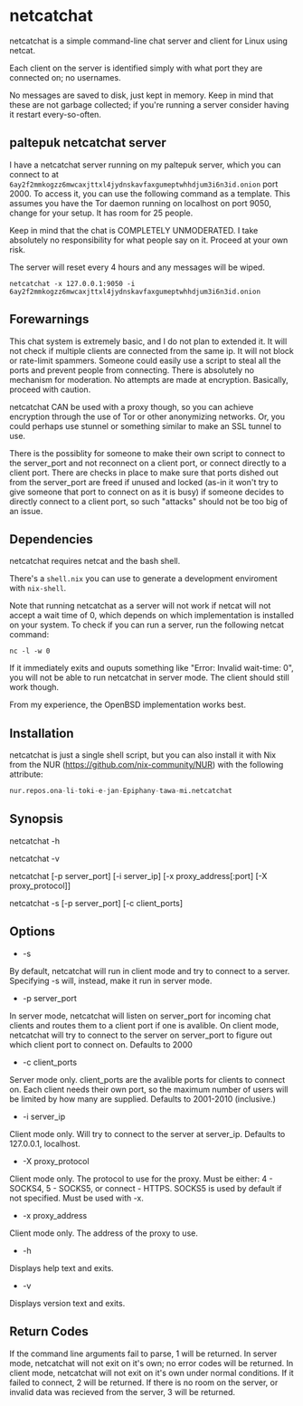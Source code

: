 # netcatchat

netcatchat is a simple command-line chat server and client for Linux using netcat.

Each client on the server is identified simply with what port they are connected
on; no usernames.

No messages are saved to disk, just kept in memory. Keep in mind that these are
not garbage collected; if you're running a server consider having it restart
every-so-often.

## paltepuk netcatchat server

I have a netcatchat server running on my paltepuk server, which you can connect
to at `6ay2f2mmkogzz6mwcaxjttxl4jydnskavfaxgumeptwhhdjum3i6n3id.onion` port
2000. To access it, you can use the following command as a template. This
assumes you have the Tor daemon running on localhost on port 9050, change for
your setup. It has room for 25 people.

Keep in mind that the chat is COMPLETELY UNMODERATED. I take
absolutely no responsibility for what people say on it. Proceed at your own
risk.

The server will reset every 4 hours and any messages will be wiped.

```
netcatchat -x 127.0.0.1:9050 -i 6ay2f2mmkogzz6mwcaxjttxl4jydnskavfaxgumeptwhhdjum3i6n3id.onion
```

## Forewarnings

This chat system is extremely basic, and I do not plan to extended it. It will
not check if multiple clients are connected from the same ip. It will not block
or rate-limit spammers. Someone could easily use a script to steal all the ports
and prevent people from connecting. There is absolutely no mechanism for
moderation. No attempts are made at encryption. Basically, proceed with caution.

netcatchat CAN be used with a proxy though, so you can achieve encryption
through the use of Tor or other anonymizing networks. Or, you could perhaps use
stunnel or something similar to make an SSL tunnel to use.

There is the possiblity for someone to make their own script to connect to the
server_port and not reconnect on a client port, or connect directly to a client
port. There are checks in place to make sure that ports dished out from the
server_port are freed if unused and locked (as-in it won't try to give someone
that port to connect on as it is busy) if someone decides to directly connect to
a client port, so such "attacks" should not be too big of an issue.

## Dependencies

netcatchat requires netcat and the bash shell.

There's a `shell.nix` you can use to generate a development enviroment with
`nix-shell`.

Note that running netcatchat as a server will not work if netcat will not accept
a wait time of 0, which depends on which implementation is installed on your
system. To check if you can run a server, run the following netcat command:

```console
nc -l -w 0
```

If it immediately exits and ouputs something like "Error: Invalid wait-time: 0",
you will not be able to run netcatchat in server mode. The client should still
work though.

From my experience, the OpenBSD implementation works best.

## Installation

netcatchat is just a single shell script, but you can also install it with Nix
from the NUR (https://github.com/nix-community/NUR) with the following
attribute:

```nix
nur.repos.ona-li-toki-e-jan-Epiphany-tawa-mi.netcatchat
```

## Synopsis

netcatchat -h

netcatchat -v

netcatchat [-p server_port] [-i server_ip] [-x proxy_address[:port] [-X proxy_protocol]]

netcatchat -s [-p server_port] [-c client_ports]

## Options

- -s

By default, netcatchat will run in client mode and try to connect to a server.
Specifying -s will, instead, make it run in server mode.

- -p server_port

In server mode, netcatchat will listen on server_port for incoming chat clients
and routes them to a client port if one is avalible. On client mode, netcatchat
will try to connect to the server on server_port to figure out which client port
to connect on. Defaults to 2000

- -c client_ports

Server mode only. client_ports are the avalible ports for clients to connect on.
Each client needs their own port, so the maximum number of users will be limited
by how many are supplied. Defaults to 2001-2010 (inclusive.)

- -i server_ip

Client mode only. Will try to connect to the server at server_ip. Defaults to
127.0.0.1, localhost.

- -X proxy_protocol

Client mode only. The protocol to use for the proxy. Must be either: 4 - SOCKS4,
5 - SOCKS5, or connect - HTTPS. SOCKS5 is used by default if not specified. Must
be used with -x.

- -x proxy_address

Client mode only. The address of the proxy to use.

- -h

Displays help text and exits.

- -v

Displays version text and exits.

## Return Codes

If the command line arguments fail to parse, 1 will be returned. In server mode,
netcatchat will not exit on it's own; no error codes will be returned. In client
mode, netcatchat will not exit on it's own under normal conditions. If it failed
to connect, 2 will be returned. If there is no room on the server, or invalid
data was recieved from the server, 3 will be returned.
